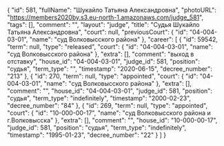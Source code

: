 {
    "id": 581,
    "fullName": "Шукайло Татьяна Александровна",
    "photoURL": "https://members2020by.s3.eu-north-1.amazonaws.com/judge_581",
    "tags": [],
    "comment": "",
    "layout": "judge",
    "title": "Судья Шукайло Татьяна Александровна",
    "court": null,
    "previousCourt": {
        "id": "04-004-03-01",
        "name": "суд Волковысского района"
    },
    "career": [
        {
            "id": 59542,
            "term": null,
            "type": "released",
            "court": {
                "id": "04-004-03-01",
                "name": "суд Волковысского района"
            },
            "extra": [],
            "comment": "выход в отставку",
            "house_id": "04-004-03-01",
            "judge_id": 581,
            "position": "судья",
            "term_type": "",
            "timestamp": "2020-06-15",
            "decree_number": "213"
        },
        {
            "id": 270,
            "term": null,
            "type": "appointed",
            "court": {
                "id": "04-004-03-01",
                "name": "суд Волковысского района"
            },
            "extra": [],
            "comment": "",
            "house_id": "04-004-03-01",
            "judge_id": 581,
            "position": "судья",
            "term_type": "indefinitely",
            "timestamp": "2000-02-23",
            "decree_number": "84"
        },
        {
            "id": 269,
            "term": null,
            "type": "appointed",
            "court": {
                "id": "10-000-00-17",
                "name": "суд Волковысского района и г.Волковысска"
            },
            "extra": [],
            "comment": "",
            "house_id": "10-000-00-17",
            "judge_id": 581,
            "position": "судья",
            "term_type": "indefinitely",
            "timestamp": "1995-01-23",
            "decree_number": "22"
        }
    ]
}